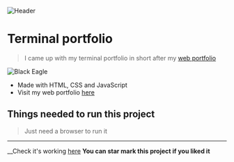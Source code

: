 ![Header](https://user-images.githubusercontent.com/40369168/118392057-1f632a00-b655-11eb-8079-ece17783ad35.png)

# Terminal portfolio
> I came up with my terminal portfolio in short after my [web portfolio](https://nitin30kumar.github.io/portfolio)  

![Black Eagle](https://user-images.githubusercontent.com/40369168/118392034-ffcc0180-b654-11eb-8254-631d13179ad4.png)

- Made with HTML, CSS and JavaScript  
- Visit my web portfolio [here](https://nitin30kumar.github.io/portfolio)

## Things needed to run this project
> Just need a browser to run it

___

__Check it's working [here](https://terminal-portfolio-nitin.netlify.app)
__You can star mark this project if you liked it__
